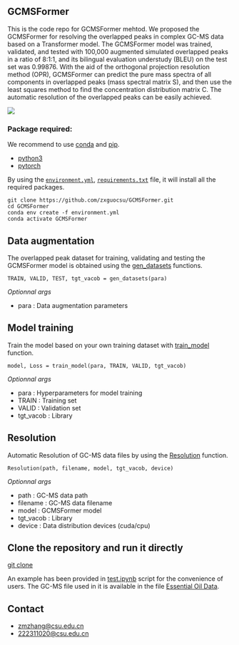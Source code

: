 ## GCMSFormer

This is the code repo for GCMSFormer mehtod. We proposed the GCMSFormer for resolving the overlapped peaks in complex GC-MS data based on a Transformer model. The GCMSFormer model was trained, validated, and tested with 100,000 augmented simulated overlapped peaks in a ratio of 8:1:1, and its bilingual evaluation understudy (BLEU) on the test set was 0.99876. With the aid of the orthogonal projection resolution method (OPR), GCMSFormer can predict the pure mass spectra of all components in overlapped peaks (mass spectral matrix S), and then use the least squares method to find the concentration distribution matrix C. The automatic resolution of the overlapped peaks can be easily achieved.

![](https://github.com/zxguocsu/GCMSFormer/blob/master/workflow.png)

### Package required:
We recommend to use [conda](https://conda.io/docs/user-guide/install/download.html) and [pip](https://pypi.org/project/pip/).
- [python3](https://www.python.org/)
- [pytorch](https://pytorch.org/) 

By using the [`environment.yml`](https://github.com/zxguocsu/GCMSFormer/blob/master/environment.yml), [`requirements.txt`](https://github.com/zxguocsu/GCMSFormer/blob/master/requirements.txt) file, it will install all the required packages.

    git clone https://github.com/zxguocsu/GCMSFormer.git
    cd GCMSFormer
    conda env create -f environment.yml
    conda activate GCMSFormer
    
## Data augmentation

The overlapped peak dataset for training, validating and testing the GCMSFormer model is obtained using the [gen_datasets](https://github.com/zxguocsu/GCMSFormer/blob/master/GCMSFormer/da.py#L240) functions.

    TRAIN, VALID, TEST, tgt_vacob = gen_datasets(para)

*Optionnal args*
- para : Data augmentation parameters 

## Model training
Train the model based on your own training dataset with [train_model](https://github.com/zxguocsu/GCMSFormer/blob/master/GCMSFormer/GCMSformer.py#L410) function.

    model, Loss = train_model(para, TRAIN, VALID, tgt_vacob)

*Optionnal args*
- para : Hyperparameters for model training
- TRAIN : Training set
- VALID : Validation set
- tgt_vacob : Library

## Resolution

Automatic Resolution of GC-MS data files by using the [Resolution](https://github.com/zxguocsu/GCMSFormer/blob/master/GCMSFormer/Resolution.py#L51) function.

    Resolution(path, filename, model, tgt_vacob, device)
    
*Optionnal args*
- path : GC-MS data path
- filename : GC-MS data filename
- model : GCMSFormer model
- tgt_vacob : Library
- device : Data distribution devices (cuda/cpu)

## Clone the repository and run it directly
[git clone](https://github.com/zxguocsu/GCMSFormer)

An example has been provided in [test.ipynb](https://github.com/zxguocsu/GCMSFormer/blob/master/test.ipynb) 
script for the convenience of users. The GC-MS file used in it is available in the file [Essential Oil Data](https://github.com/zxguocsu/GCMSFormer/releases/tag/v1.0.0).

## Contact
- zmzhang@csu.edu.cn
- 222311020@csu.edu.cn
